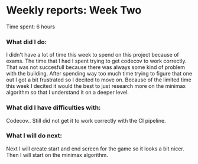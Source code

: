 # Weekly reports: Week Two

Time spent: 6 hours

### What did I do:

I didn't have a lot of time this week to spend on this project because of exams. The time that I had I spent trying to get codecov to work correctly. That was not succesfull because there was always some kind of problem with the building. After spending way too much time trying to figure that one out I got a bit frustrated so I decited to move on. Because of the limited time this week I decited it would the best to just research more on the minimax algorithm so that I understand it on a deeper level. 

### What did I have difficulties with:

Codecov.. Still did not get it to work correctly with the CI pipeline.
  
### What I will do next:

Next I will create start and end screen for the game so it looks a bit nicer. Then I will start on the minimax algorithm.
